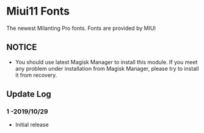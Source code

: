 # Miui11 Fonts
The newest Milanting Pro fonts.
Fonts are provided by
MIUI
## NOTICE

* You should use latest Magisk Manager to install this module. If you meet any problem under installation from Magisk Manager, please try to install it from recovery.

## Update Log

### 1 -2019/10/29
* Initial release
